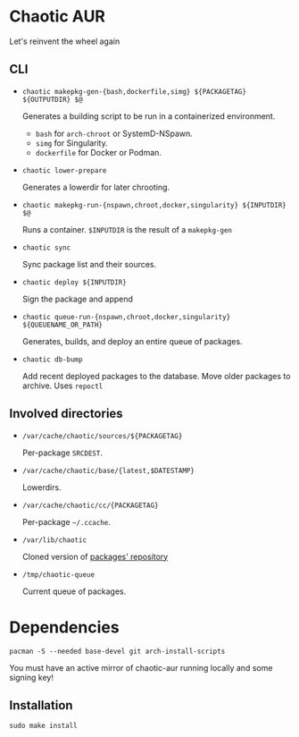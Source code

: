 # Chaotic AUR

Let's reinvent the wheel again

## CLI

* `chaotic makepkg-gen-{bash,dockerfile,simg} ${PACKAGETAG} ${OUTPUTDIR} $@`

    Generates a building script to be run in a containerized environment. 

    * `bash` for `arch-chroot` or SystemD-NSpawn.
    * `simg` for Singularity.
    * `dockerfile` for Docker or Podman. 

* `chaotic lower-prepare`

    Generates a lowerdir for later chrooting.

* `chaotic makepkg-run-{nspawn,chroot,docker,singularity} ${INPUTDIR} $@`

    Runs a container.
    `$INPUTDIR` is the result of a `makepkg-gen`

* `chaotic sync`

    Sync package list and their sources.

* `chaotic deploy ${INPUTDIR}`

    Sign the package and append

* `chaotic queue-run-{nspawn,chroot,docker,singularity} ${QUEUENAME_OR_PATH}`

    Generates, builds, and deploy an entire queue of packages.

* `chaotic db-bump`

    Add recent deployed packages to the database.
    Move older packages to archive.
    Uses `repoctl`

## Involved directories

* `/var/cache/chaotic/sources/${PACKAGETAG}`

    Per-package `SRCDEST`.

* `/var/cache/chaotic/base/{latest,$DATESTAMP}`

    Lowerdirs.

* `/var/cache/chaotic/cc/{PACKAGETAG}`

    Per-package `~/.ccache`.

* `/var/lib/chaotic`

    Cloned version of [packages' repository](https://github.com/chaotic-aur/packages)

* `/tmp/chaotic-queue`

    Current queue of packages.


# Dependencies

`pacman -S --needed base-devel git arch-install-scripts`

You must have an active mirror of chaotic-aur running locally and some signing key!

## Installation

`sudo make install`